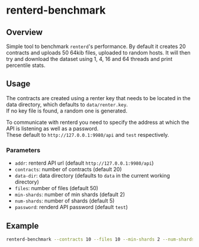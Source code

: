 # renterd-benchmark

## Overview

Simple tool to benchmark `renterd`'s performance. By default it creates 20 contracts and uploads 50 64kib files, uploaded to random hosts. It will then try and download the dataset using 1, 4, 16 and 64 threads and print percentile stats.

## Usage

The contracts are created using a renter key that needs to be located in the data directory, which defaults to `data/renter.key`.  
If no key file is found, a random one is generated.

To communicate with renterd you need to specify the address at which the API is listening as well as a password.  
These default to `http://127.0.0.1:9980/api` and `test` respectively.

### Parameters

- `addr`: renterd API url (default `http://127.0.0.1:9980/api`)
- `contracts`: number of contracts (default 20)
- `data-dir`: data directory (defaults to `data` in the current working directory)
- `files`: number of files (default 50)
- `min-shards`: number of min shards (default 2)
- `num-shards`: number of shards (default 5)
- `password`: renderd API password (default `test`)

## Example

```sh
renterd-benchmark --contracts 10 --files 10 --min-shards 2 --num-shards 5
```